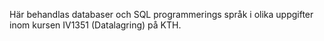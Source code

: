 Här behandlas databaser och SQL programmerings språk i olika uppgifter inom kursen IV1351 (Datalagring) på KTH.
